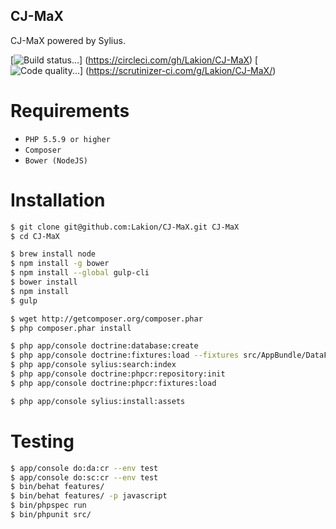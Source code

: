 CJ-MaX
------

CJ-MaX powered by Sylius.

[![Build status...](https://circleci.com/gh/Lakion/CJ-MaX.svg?style=svg&circle-token=8a59c9388cde465be97edf9941954454a76bffab)]
(https://circleci.com/gh/Lakion/CJ-MaX)
[![Code quality...](https://scrutinizer-ci.com/g/Lakion/CJ-MaX/badges/quality-score.png?b=master&s=f837ea39be33b8dbfd0b5e8de1fc8f12dade2ad8)]
(https://scrutinizer-ci.com/g/Lakion/CJ-MaX/)

Requirements
============

* ``PHP 5.5.9 or higher``
* ``Composer``
* ``Bower (NodeJS)``

Installation
============

```bash
$ git clone git@github.com:Lakion/CJ-MaX.git CJ-MaX
$ cd CJ-MaX

$ brew install node
$ npm install -g bower
$ npm install --global gulp-cli
$ bower install
$ npm install
$ gulp

$ wget http://getcomposer.org/composer.phar
$ php composer.phar install

$ php app/console doctrine:database:create
$ php app/console doctrine:fixtures:load --fixtures src/AppBundle/DataFixtures/ORM
$ php app/console sylius:search:index
$ php app/console doctrine:phpcr:repository:init
$ php app/console doctrine:phpcr:fixtures:load

$ php app/console sylius:install:assets
```

Testing
=======

```bash
$ app/console do:da:cr --env test
$ app/console do:sc:cr --env test
$ bin/behat features/
$ bin/behat features/ -p javascript
$ bin/phpspec run
$ bin/phpunit src/
```
